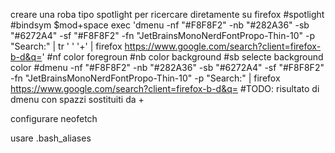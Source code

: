 creare una roba tipo spotlight per ricercare diretamente su firefox
#spotlight
#bindsym \$mod+space exec 'dmenu -nf "#F8F8F2" -nb "#282A36" -sb "#6272A4" -sf "#F8F8F2" -fn "JetBrainsMonoNerdFontPropo-Thin-10" -p "Search:" | tr ' ' '+' | firefox https://www.google.com/search?client=firefox-b-d&q='
#nf color foregroun
#nb color background
#sb selecte background color
#dmenu -nf "#F8F8F2" -nb "#282A36" -sb "#6272A4" -sf "#F8F8F2" -fn "JetBrainsMonoNerdFontPropo-Thin-10" -p "Search:" | firefox https://www.google.com/search?client=firefox-b-d&q= #TODO: risultato di dmenu con spazzi sostituiti da +


configurare neofetch

usare .bash_aliases
